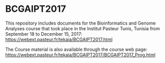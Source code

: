 # BCGAIPT2017

This repository includes documents for the Bioinformatics and Genome Analyses course that took place in the 
Institut Pasteur Tunis, Tunisia from September 18 to December 15, 2017:
https://webext.pasteur.fr/tekaia/BCGAIPT2017.html

The Course material is also available through the course web page:
https://webext.pasteur.fr/tekaia/BCGAIPT2017/BCGAIPT2017_Prog.html
